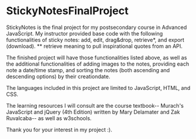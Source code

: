 # StickyNotesFinalProject
StickyNotes is the final project for my postsecondary course in Advanced JavaScript. My instructor provided base code with the following functionalities of sticky notes: add, edit, drag&drop, retrieve*, and export (download). 
** retrieve meaning to pull inspirational quotes from an API.

The finished project will have those functionalities listed above, as well as the additional functionalities of adding images to the notes, providing each note a date/time stamp, and sorting the notes (both ascending and descending options) by their creationdate. 

The languages included in this project are limited to JavaScript, HTML, and CSS. 

The learning resources I will consult are the course textbook-- Murach's JavaScript and jQuery (4th Edition) written by Mary Delamater and Zak Ruvalcaba-- as well as w3schools.

Thank you for your interest in my project :).
